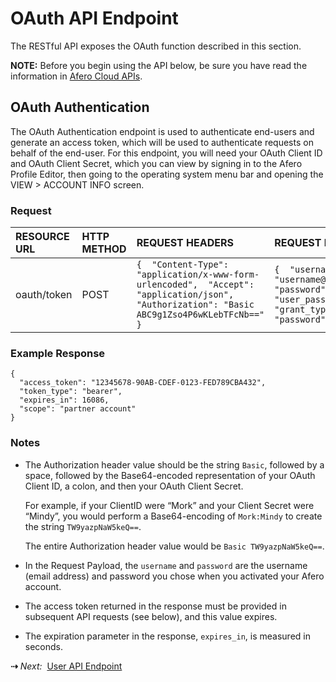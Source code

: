 # OAuth API Endpoint

The RESTful API exposes the OAuth function described in this section.

<div class="af-callout">
<div class="callout-text">
<p><strong>NOTE:</strong>   Before you begin using the API below, be sure you have read the information in <a href="../CloudAPIs">Afero Cloud APIs</a>.
</div>
</div>

## OAuth Authentication

The OAuth Authentication endpoint is used to authenticate end-users and generate an access token, which will be used to authenticate requests on behalf of the end-user. For this endpoint, you will need your OAuth Client ID and OAuth Client Secret, which you can view by signing in to the Afero Profile Editor, then going to the operating system menu bar and opening the VIEW > ACCOUNT INFO screen.

### Request

| RESOURCE URL | HTTP METHOD | REQUEST HEADERS                                              | REQUEST PAYLOAD                                              |
| :----------- | :---------- | :----------------------------------------------------------- | :----------------------------------------------------------- |
| oauth/token  | POST        | `{  "Content-Type": "application/x-www-form-urlencoded",  "Accept": "application/json",  "Authorization": "Basic ABC9g1Zso4P6wKLebTFcNb==" }` | `{  "username": "username@example.io",  "password": "user_password",  "grant_type": "password" }` |

### Example Response

```
{
  "access_token": "12345678-90AB-CDEF-0123-FED789CBA432",
  "token_type": "bearer",
  "expires_in": 16086,
  "scope": "partner account"
}
```

### Notes

- The Authorization header value should be the string `Basic`, followed by a space, followed by the Base64-encoded representation of your OAuth Client ID, a colon, and then your OAuth Client Secret.

    For example, if your ClientID were “Mork” and your Client Secret were “Mindy”, you would perform a Base64-encoding of `Mork:Mindy` to create the string `TW9yazpNaW5keQ==`.

    The entire Authorization header value would be `Basic TW9yazpNaW5keQ==`.

- In the Request Payload, the `username` and `password` are the username (email address) and password you chose when you activated your Afero account.

- The access token returned in the response must be provided in subsequent API requests (see below), and this value expires.

- The expiration parameter in the response, `expires_in`, is measured in seconds.

<strong>&#8674;</strong> <em>Next:</em>&nbsp;&nbsp;[User API Endpoint](../API-UserEndpoints)